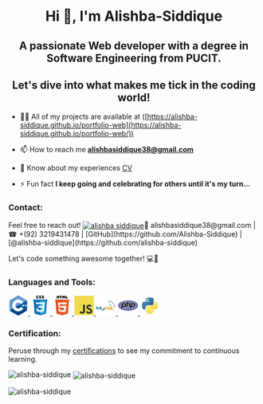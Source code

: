 <h1 align="center">Hi 👋, I'm Alishba-Siddique</h1>
<h2 align="center">A passionate Web developer with a degree in Software Engineering from PUCIT.</h2>
<h2 align="center"> Let's dive into what makes me tick in the coding world!</h2>


- 👩‍💻 All of my projects are available at ([https://alishba-siddique.github.io/portfolio-web](https://alishba-siddique.github.io/portfolio-web/))

- 📫 How to reach me **alishbasiddique38@gmail.com**

- 📄 Know about my experiences [CV](https://drive.google.com/file/d/13gq0eoosD-uMROWS--sWpBjt10ZslfBh/view?usp=sharing)

- ⚡ Fun fact **I keep going and celebrating for others until it's my turn...**

<h3 align="left">Contact:</h3>
<p align="left">
Feel free to reach out!
<a href="https://linkedin.com/in/alishba-siddique" target="blank"><img align="center" src="https://raw.githubusercontent.com/rahuldkjain/github-profile-readme-generator/master/src/images/icons/Social/linked-in-alt.svg" alt="alishba siddique" height="30" width="40" /></a>📧 alishbasiddique38@gmail.com | ☎ +(92) 3219431478 | [GitHub](https://github.com/Alishba-Siddique) | [@alishba-siddique](https://github.com/alishba-siddique)

Let's code something awesome together! 💻🚀
</p>

<h3 align="left">Languages and Tools:</h3>
<p align="left"> <a href="https://www.w3schools.com/cpp/" target="_blank" rel="noreferrer"> <img src="https://raw.githubusercontent.com/devicons/devicon/master/icons/cplusplus/cplusplus-original.svg" alt="cplusplus" width="40" height="40"/> </a> <a href="https://www.w3schools.com/css/" target="_blank" rel="noreferrer"> <img src="https://raw.githubusercontent.com/devicons/devicon/master/icons/css3/css3-original-wordmark.svg" alt="css3" width="40" height="40"/> </a> <a href="https://www.w3.org/html/" target="_blank" rel="noreferrer"> <img src="https://raw.githubusercontent.com/devicons/devicon/master/icons/html5/html5-original-wordmark.svg" alt="html5" width="40" height="40"/> </a> <a href="https://developer.mozilla.org/en-US/docs/Web/JavaScript" target="_blank" rel="noreferrer"> <img src="https://raw.githubusercontent.com/devicons/devicon/master/icons/javascript/javascript-original.svg" alt="javascript" width="40" height="40"/> </a> <a href="https://www.mysql.com/" target="_blank" rel="noreferrer"> <img src="https://raw.githubusercontent.com/devicons/devicon/master/icons/mysql/mysql-original-wordmark.svg" alt="mysql" width="40" height="40"/> </a> <a href="https://www.php.net" target="_blank" rel="noreferrer"> <img src="https://raw.githubusercontent.com/devicons/devicon/master/icons/php/php-original.svg" alt="php" width="40" height="40"/> </a> <a href="https://www.python.org" target="_blank" rel="noreferrer"> <img src="https://raw.githubusercontent.com/devicons/devicon/master/icons/python/python-original.svg" alt="python" width="40" height="40"/> </a> </p>

### Certification:
Peruse through my [certifications](https://github.com/Alishba-Siddique/Certificates#certificates) to see my commitment to continuous learning.

<p><img align="left" src="https://github-readme-stats.vercel.app/api/top-langs?username=alishba-siddique&show_icons=true&locale=en&layout=compact" alt="alishba-siddique" /></p>

<p>&nbsp;<img align="center" src="https://github-readme-stats.vercel.app/api?username=alishba-siddique&show_icons=true&locale=en" alt="alishba-siddique" /></p>

<p><img align="center" src="https://github-readme-streak-stats.herokuapp.com/?user=alishba-siddique&" alt="alishba-siddique" /></p>

